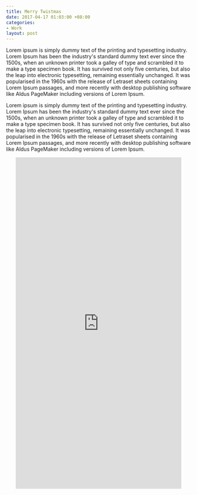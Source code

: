 ```yaml
---
title: Merry Twistmas
date: 2017-04-17 01:03:00 +08:00
categories:
- Work
layout: post
---
```


<p>Lorem ipsum is simply dummy text of the printing and typesetting industry. Lorem Ipsum has been the industry's standard dummy text ever since the 1500s, when an unknown printer took a galley of type and scrambled it to make a type specimen book. It has survived not only five centuries, but also the leap into electronic typesetting, remaining essentially unchanged. It was popularised in the 1960s with the release of Letraset sheets containing Lorem Ipsum passages, and more recently with desktop publishing software like Aldus PageMaker including versions of Lorem Ipsum.</p>

<p>Lorem ipsum is simply dummy text of the printing and typesetting industry. Lorem Ipsum has been the industry's standard dummy text ever since the 1500s, when an unknown printer took a galley of type and scrambled it to make a type specimen book. It has survived not only five centuries, but also the leap into electronic typesetting, remaining essentially unchanged. It was popularised in the 1960s with the release of Letraset sheets containing Lorem Ipsum passages, and more recently with desktop publishing software like Aldus PageMaker including versions of Lorem Ipsum.</p>

<div style="text-align:center;">
<iframe src="https://marvelapp.com/if173d?emb=1" width="452" height="901" allowTransparency="true" frameborder="0"></iframe>
</div>

<div class="whitespace"></div>